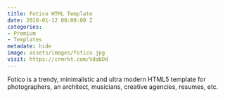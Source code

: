 ```yaml
---
title: Fotico HTML Template
date: 2018-01-12 00:00:00 Z
categories:
- Premium
- Templates
metadate: hide
image: assets/images/fotico.jpg
visit: https://crmrkt.com/VdabDd
---
```


Fotico is a trendy, minimalistic and ultra modern HTML5 template for photographers, an architect, musicians, creative agencies, resumes, etc.

